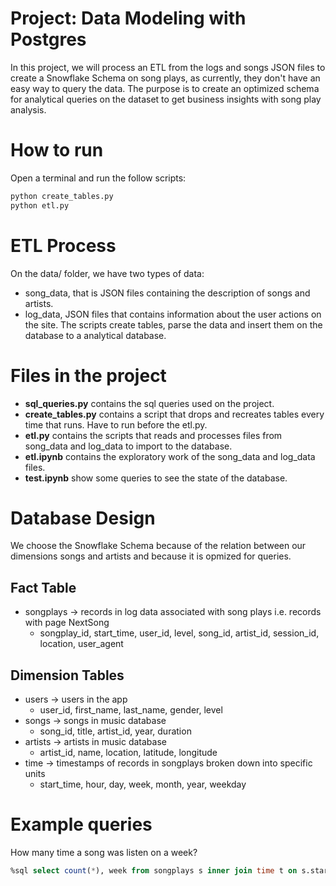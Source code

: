 # Project: Data Modeling with Postgres

In this project, we will process an ETL from the logs and songs JSON files to create a Snowflake Schema on song plays, as currently, they don't have an easy way to query the data. The purpose is to create an optimized schema for analytical queries on the dataset to get business insights with song play analysis. 

# How to run

Open a terminal and run the follow scripts:

``` bash
python create_tables.py
python etl.py
```

# ETL Process

On the data/ folder, we have two types of data:
- song_data, that is JSON files containing the description of songs and artists.
- log_data, JSON files that contains information about the user actions on the site.
The scripts create tables, parse the data and insert them on the database to a analytical database.

# Files in the project

- **sql_queries.py** contains the sql queries used on the project.
- **create_tables.py** contains a script that drops and recreates tables every time that runs. Have to run before the etl.py.
- **etl.py** contains the scripts that reads and processes files from song_data and log_data to import to the database.
- **etl.ipynb** contains the exploratory work of the song_data and log_data files.
- **test.ipynb** show some queries to see the state of the database.

# Database Design

We choose the Snowflake Schema because of the relation between our dimensions songs and artists and because it is opmized for queries.

## Fact Table
- songplays -> records in log data associated with song plays i.e. records with page NextSong
    - songplay_id, start_time, user_id, level, song_id, artist_id, session_id, location, user_agent

## Dimension Tables
- users -> users in the app 
    - user_id, first_name, last_name, gender, level
- songs -> songs in music database 
    - song_id, title, artist_id, year, duration
- artists -> artists in music database
    - artist_id, name, location, latitude, longitude
- time -> timestamps of records in songplays broken down into specific units
    - start_time, hour, day, week, month, year, weekday

# Example queries
How many time a song was listen on a week?
``` sql
%sql select count(*), week from songplays s inner join time t on s.start_time = t.start_time where song_id = 'SOZCTXZ12AB0182364' and week = 47 group by t.week
```